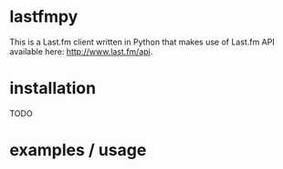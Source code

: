 # lastfmpy
This is a Last.fm client written in Python that makes use of Last.fm API available here: http://www.last.fm/api.

# installation
TODO 

# examples / usage
